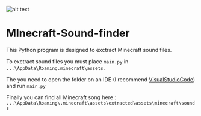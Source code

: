 ![alt text](https://media.discordapp.net/attachments/1132060986828922920/1276834784861093978/image.png?ex=66caf88f&is=66c9a70f&hm=bf1ccaedf44af821df16ab4fc8fd0bcf10defd1b1ac523618fa0e7d4252025f4&=&format=webp&quality=lossless)

# MInecraft-Sound-finder

This Python program is designed to exctract Minecraft sound files. 

To exctract sound files you must place `main.py` in `...\AppData\Roaming.minecraft\assets`. 

The you need to open the folder on an IDE (I recommend [VisualStudioCode](https://code.visualstudio.com)) and run `main.py`

Finally you can find all Minecraft song here : `...\AppData\Roaming\.minecraft\assets\extracted\assets\minecraft\sounds`
